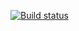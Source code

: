 [![Build status](https://ci.appveyor.com/api/projects/status/7ftgsh95huepu15h?svg=true)](https://ci.appveyor.com/project/MeriAv/continuousintegration)